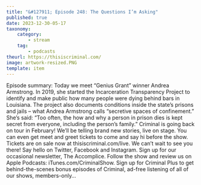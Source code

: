 ```yaml
---
title: "&#127911; Episode 248: The Questions I’m Asking"
published: true
date: 2023-12-30-05-17
taxonomy:
    category:
        - stream
    tag:
        - podcasts
theurl: https://thisiscriminal.com/
image: artwork-resized.PNG
template: item
---
```


Episode summary: Today we meet &ldquo;Genius Grant&rdquo; winner Andrea Armstrong. In 2019, she started the Incarceration Transparency Project to identify and make public how many people were dying behind bars in Louisiana. The project also documents conditions inside the state&rsquo;s prisons and jails &ndash; what Andrea Armstrong calls &ldquo;secretive spaces of confinement.&rdquo; She&rsquo;s said: &ldquo;Too often, the how and why a person in prison dies is kept secret from everyone, including the person&rsquo;s family.&rdquo; Criminal is going back on tour in February! We&rsquo;ll be telling brand new stories, live on stage. You can even get meet and greet tickets to come and say hi before the show. Tickets are on sale now at thisiscriminal.com/live. We can&rsquo;t wait to see you there! Say hello on Twitter, Facebook and Instagram. Sign up for our occasional newsletter, The Accomplice. Follow the show and review us on Apple Podcasts: iTunes.com/CriminalShow. Sign up for Criminal Plus to get behind-the-scenes bonus episodes of Criminal, ad-free listening of all of our shows, members-only&hellip;
